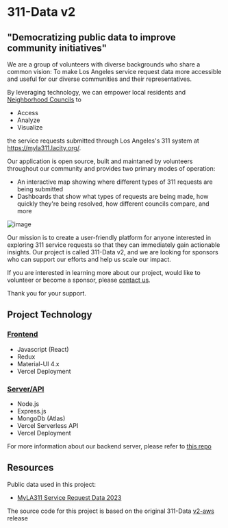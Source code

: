 # 311-Data v2
## "Democratizing public data to improve community initiatives"

We are a group of volunteers with diverse backgrounds who share a common vision: To make Los Angeles service request data more accessible and useful for our diverse  communities and their representatives. 

By leveraging technology, we can empower local residents and [Neighborhood Councils](https://empowerla.org/councils/) to 
* Access
* Analyze
* Visualize 

the service requests submitted through Los Angeles's 311 system at https://myla311.lacity.org/. 

Our application is open source, built and maintaned by volunteers throughout our community and provides two primary modes of operation:
* An interactive map showing where different types of 311 requests are being submitted
* Dashboards that show what types of requests are being made, how quickly they're being resolved, how different councils compare, and more

![image](https://user-images.githubusercontent.com/1448719/233575938-ce84a530-39ff-484e-a848-56121a40fe51.png)

Our mission is to create a user-friendly platform for anyone interested in exploring 311 service requests so that they can immediately gain actionable insights. Our project is called 311-Data v2, and we are looking for sponsors who can support our efforts and help us scale our impact. 

If you are interested in learning more about our project, would like to volunteer or become a sponsor, please 
[contact us](https://dev.311-data.org/contact). 

Thank you for your support.

## Project Technology

### [Frontend](https://github.com/edwinjue/311-data-v2)
* Javascript (React)
* Redux
* Material-UI 4.x
* Vercel Deployment

### [Server/API](https://github.com/edwinjue/311-data-v2-server)
* Node.js
* Express.js
* MongoDb (Atlas)
* Vercel Serverless API
* Vercel Deployment


For more information about our backend server, please refer to [this repo](https://github.com/edwinjue/311-data-v2-server) 

## Resources
Public data used in this project:
* [MyLA311 Service Request Data 2023](https://data.lacity.org/City-Infrastructure-Service-Requests/MyLA311-Service-Request-Data-2023/4a4x-mna2)

The source code for this project is based on the original 311-Data [v2-aws](https://github.com/hackforla/311-data/releases/tag/v2-aws) release
